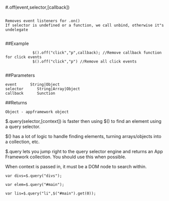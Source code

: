 
#.off(event,selector,[callback])

```

Removes event listeners for .on()
If selector is undefined or a function, we call unbind, otherwise it"s undelegate
            
```

##Example

```
            $().off("click","p",callback); //Remove callback function for click events
            $().off("click","p") //Remove all click events
            
```



##Parameters
```
event      String|Object
selector      String|Array|Object
callback      Sunction

```

##Returns
```
Object - appframework object
```

$.query(selector,[context]) is faster then using $() to find an element using a query selector.

$() has a lot of logic to handle finding elements, turning arrays/objects into a collection, etc.

$.query lets you jump right to the query selector engine and returns an App Framework collection.  You should use this when possible.


When context is passed in, it must be a DOM node to search within.

```
var divs=$.query("divs");

var elem=$.query("#main");

var lis=$.query("li",$("#main").get(0));
```          
